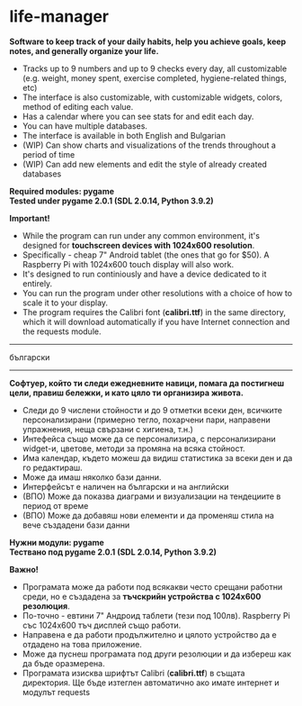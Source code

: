 # life-manager
**Software to keep track of your daily habits, help you achieve goals, keep notes, and generally organize your life.**

- Tracks up to 9 numbers and up to 9 checks every day, all customizable (e.g. weight, money spent, exercise completed, hygiene-related things, etc)
- The interface is also customizable, with customizable widgets, colors, method of editing each value.
- Has a calendar where you can see stats for and edit each day.
- You can have multiple databases.
- The interface is available in both English and Bulgarian
- (WIP) Can show charts and visualizations of the trends throughout a period of time
- (WIP) Can add new elements and edit the style of already created databases

**Required modules: pygame  
Tested under pygame 2.0.1 (SDL 2.0.14, Python 3.9.2)**

**Important!**
- While the program can run under any common environment, it's designed for **touchscreen devices with 1024x600 resolution**.
- Specifically - cheap 7" Android tablet (the ones that go for $50). A Raspberry Pi with 1024x600 touch display will also work.
- It's designed to run continiously and have a device dedicated to it entirely.
- You can run the program under other resolutions with a choice of how to scale it to your display.
- The program requires the Calibri font (**calibri.ttf**) in the same directory, which it will download automatically if you have Internet connection and the requests module.

------------
български

------------

**Софтуер, който ти следи ежедневните навици, помага да постигнеш цели, правиш бележки, и като цяло ти организира живота.**
- Следи до 9 числени стойности и до 9 отметки всеки ден, всичките персонализирани (примерно тегло, похарчени пари, направени упражнения, неща свързани с хигиена, т.н.)
- Интефейса също може да се персонализира, с персонализирани widget-и, цветове, методи за промяна на всяка стойност.
- Има календар, където можеш да видиш статистика за всеки ден и да го редактираш.
- Може да имаш няколко бази данни.
- Интерфейсът е наличен на български и на английски
- (ВПО) Може да показва диаграми и визуализации на тендециите в период от време
- (ВПО) Може да добавяш нови елементи и да променяш стила на вече създадени бази данни

**Нужни модули: pygame  
Тествано под pygame 2.0.1 (SDL 2.0.14, Python 3.9.2)**

**Важно!**
- Програмата може да работи под всякакви често срещани работни среди, но е създадена за **тъчскрийн устройства с 1024х600 резолюция**.
- По-точно - евтини 7" Андроид таблети (тези под 100лв). Raspberry Pi със 1024х600 тъч дисплей също работи.
- Направена е да работи продължително и цялото устройство да е отдадено на това приложение.
- Може да пуснеш програмата под други резолюции и да избереш как да бъде оразмерена.
- Програмата изисква шрифтът Calibri (**calibri.ttf**) в същата директория. Ще бъде изтеглен автоматично ако имате интернет и модулът requests

